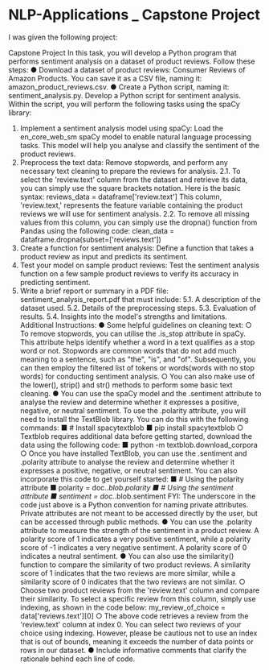 # NLP-Applications _ Capstone Project

I was given the following project:

Capstone Project
In this task, you will develop a Python program that performs sentiment analysis
on a dataset of product reviews.
Follow these steps:
● Download a dataset of product reviews: Consumer Reviews of Amazon
Products. You can save it as a CSV file, naming it:
amazon_product_reviews.csv.
● Create a Python script, naming it: sentiment_analysis.py. Develop a Python
script for sentiment analysis. Within the script, you will perform the
following tasks using the spaCy library:
1. Implement a sentiment analysis model using spaCy: Load the
en_core_web_sm spaCy model to enable natural language processing
tasks. This model will help you analyse and classify the sentiment of the
product reviews.
2. Preprocess the text data: Remove stopwords, and perform any
necessary text cleaning to prepare the reviews for analysis.
2.1. To select the 'review.text' column from the dataset and retrieve
its data, you can simply use the square brackets notation. Here
is the basic syntax:
reviews_data = dataframe['review.text']
This column, 'review.text,' represents the feature variable
containing the product reviews we will use for sentiment
analysis.
2.2. To remove all missing values from this column, you can simply
use the dropna() function from Pandas using the following
code:
clean_data = dataframe.dropna(subset=['reviews.text'])
3. Create a function for sentiment analysis: Define a function that takes
a product review as input and predicts its sentiment.
4. Test your model on sample product reviews: Test the sentiment
analysis function on a few sample product reviews to verify its accuracy
in predicting sentiment.
5. Write a brief report or summary in a PDF file:
sentiment_analysis_report.pdf that must include:
5.1. A description of the dataset used.
5.2. Details of the preprocessing steps.
5.3. Evaluation of results.
5.4. Insights into the model's strengths and limitations.
Additional Instructions:
● Some helpful guidelines on cleaning text:
○ To remove stopwords, you can utilise the .is_stop attribute in spaCy.
This attribute helps identify whether a word in a text qualifies as a
stop word or not. Stopwords are common words that do not add
much meaning to a sentence, such as "the", "is", and "of".
Subsequently, you can then employ the filtered list of tokens or
words(words with no stop words) for conducting sentiment analysis.
○ You can also make use of the lower(), strip() and str() methods to
perform some basic text cleaning.
● You can use the spaCy model and the .sentiment attribute to analyse the
review and determine whether it expresses a positive, negative, or neutral
sentiment. To use the .polarity attribute, you will need to install the
TextBlob library. You can do this with the following commands:
■ # Install spacytextblob
■ pip install spacytextblob
○ Textblob requires additional data before getting started, download the data
using the following code:
■ python -m textblob.download_corpora
○ Once you have installed TextBlob, you can use the .sentiment and
.polarity attribute to analyse the review and determine whether it
expresses a positive, negative, or neutral sentiment. You can also
incorporate this code to get yourself started:
■ # Using the polarity attribute
■ polarity = doc._.blob.polarity
■ # Using the sentiment attribute
■ sentiment = doc._.blob.sentiment
FYI: The underscore in the code just above is a Python convention for naming
private attributes. Private attributes are not meant to be accessed directly by the
user, but can be accessed through public methods.
● You can use the .polarity attribute to measure the strength of the
sentiment in a product review. A polarity score of 1 indicates a very positive
sentiment, while a polarity score of -1 indicates a very negative sentiment. A
polarity score of 0 indicates a neutral sentiment.
● You can also use the similarity() function to compare the similarity of two
product reviews. A similarity score of 1 indicates that the two reviews are
more similar, while a similarity score of 0 indicates that the two reviews are
not similar.
○ Choose two product reviews from the 'review.text' column and
compare their similarity. To select a specific review from this column,
simply use indexing, as shown in the code below:
my_review_of_choice = data['reviews.text'][0]
○ The above code retrieves a review from the 'review.text' column at
index 0. You can select two reviews of your choice using indexing.
However, please be cautious not to use an index that is out of bounds,
meaning it exceeds the number of data points or rows in our dataset.
● Include informative comments that clarify the rationale behind each line of
code.
